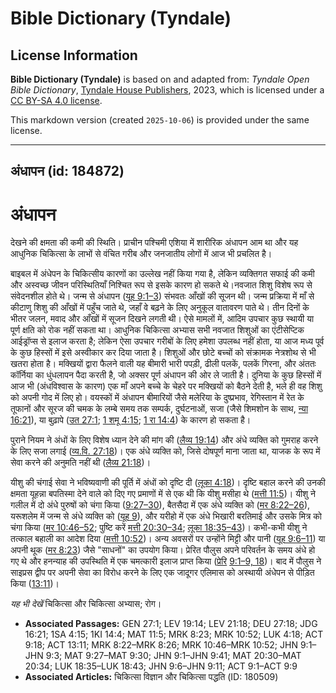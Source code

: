 # Bible Dictionary (Tyndale)

## License Information

**Bible Dictionary (Tyndale)** is based on and adapted from: _Tyndale Open Bible Dictionary_, [Tyndale House Publishers](https://tyndaleopenresources.com/), 2023, which is licensed under a [CC BY-SA 4.0 license](https://creativecommons.org/licenses/by-sa/4.0/legalcode.en).

This markdown version (created `2025-10-06`) is provided under the same license.



--------------------------------

## अंधापन (id: 184872)

अंधापन
======

देखने की क्षमता की कमी की स्थिति। प्राचीन पश्चिमी एशिया में शारीरिक अंधापन आम था और यह आधुनिक चिकित्सा के लाभों से वंचित गरीब और जनजातीय लोगों में आज भी प्रचलित है।

बाइबल में अंधेपन के चिकित्सीय कारणों का उल्लेख नहीं किया गया है, लेकिन व्यक्तिगत सफाई की कमी और अस्वच्छ जीवन परिस्थितियाँ निश्चित रूप से इसके कारण हो सकते थे।नवजात शिशु विशेष रूप से संवेदनशील होते थे। जन्म से अंधापन ([यूह 9:1–3](https://ref.ly/John9:1-John9:3)) संभवतः आँखों की सूजन थी। जन्म प्रक्रिया में माँ से कीटाणु शिशु की आँखों में पहुँच जाते थे, जहाँ वे बढ़ने के लिए अनुकूल वातावरण पाते थे। तीन दिनों के भीतर जलन, मवाद और आँखों में सूजन दिखने लगती थी। ऐसे मामलों में, आदिम उपचार कुछ स्थायी या पूर्ण क्षति को रोक नहीं सकता था। आधुनिक चिकित्सा अभ्यास सभी नवजात शिशुओं का एंटीसेप्टिक आईड्रॉप्स से इलाज करता है; लेकिन ऐसा उपचार गरीबों के लिए हमेशा उपलब्ध नहीं होता, या आज मध्य पूर्व के कुछ हिस्सों में इसे अस्वीकार कर दिया जाता है। शिशुओं और छोटे बच्चों को संक्रामक नेत्रशोथ से भी खतरा होता है। मक्खियों द्वारा फैलने वाली यह बीमारी भारी पपड़ी, ढीली पलकें, पलकें गिरना, और अंततः कॉर्निया का धुंधलापन पैदा करती है, जो अक्सर पूर्ण अंधापन की ओर ले जाती है। दुनिया के कुछ हिस्सों में आज भी (अंधविश्वास के कारण) एक माँ अपने बच्चे के चेहरे पर मक्खियों को बैठने देती है, भले ही वह शिशु को अपनी गोद में लिए हो। वयस्कों में अंधापन बीमारियों जैसे मलेरिया के दुष्प्रभाव, रेगिस्तान में रेत के तूफानों और सूरज की चमक के लम्बे समय तक सम्पर्क, दुर्घटनाओं, सजा (जैसे शिमशोन के साथ, [न्या 16:21](https://ref.ly/Judg16:21)), या बुढ़ापे ([उत 27:1](https://ref.ly/Gen27:1); [1 शमू 4:15](https://ref.ly/1Sam4:15); [1 रा 14:4](https://ref.ly/1Kgs14:4)) के कारण हो सकता है।

पुराने नियम ने अंधों के लिए विशेष ध्यान देने की मांग की ([लैव्य 19:14](https://ref.ly/Lev19:14)) और अंधे व्यक्ति को गुमराह करने के लिए सजा लगाई ([व्य.वि. 27:18](https://ref.ly/Deut27:18))। एक अंधे व्यक्ति को, जिसे दोषपूर्ण माना जाता था, याजक के रूप में सेवा करने की अनुमति नहीं थी ([लैव्य 21:18](https://ref.ly/Lev21:18))।

यीशु की चंगाई सेवा ने भविष्यवाणी की पूर्ति में अंधों को दृष्टि दी ([लूका 4:18](https://ref.ly/Luke4:18))। दृष्टि बहाल करने की उनकी क्षमता यूहन्ना बपतिस्मा देने वाले को दिए गए प्रमाणों में से एक थी कि यीशु मसीहा थे ([मत्ती 11:5](https://ref.ly/Matt11:5))। यीशु ने गलील में दो अंधे पुरुषों को चंगा किया ([9:27–30](https://ref.ly/Matt9:27-Matt9:30)), बैतसैदा में एक अंधे व्यक्ति को ([मर 8:22–26](https://ref.ly/Mark8:22-Mark8:26)), यरूशलेम में जन्म से अंधे व्यक्ति को ([यूह 9](https://ref.ly/John9:1-John9:41)), और यरीहो में एक अंधे भिखारी बरतिमाई और उसके मित्र को चंगा किया ([मर 10:46–52](https://ref.ly/Mark10:46-Mark10:52); पुष्टि करें [मत्ती 20:30–34](https://ref.ly/Matt20:30-Matt20:34); [लूका 18:35–43](https://ref.ly/Luke18:35-Luke18:43))। कभी\-कभी यीशु ने तत्काल बहाली का आदेश दिया ([मत्ती 10:52](https://ref.ly/Mark10:52))। अन्य अवसरों पर उन्होंने मिट्टी और पानी ([यूह 9:6–11](https://ref.ly/John9:6-John9:11)) या अपनी थूक ([मर 8:23](https://ref.ly/Mark8:23)) जैसे "साधनों" का उपयोग किया। प्रेरित पौलुस अपने परिवर्तन के समय अंधे हो गए थे और हनन्याह की उपस्थिति में एक चमत्कारी इलाज प्राप्त किया ([प्रेरि](https://ref.ly/Acts9:1-Acts9:9) [9:1–9, 18](https://ref.ly/Acts9:1-Acts9:9,Acts9:18))। बाद में पौलुस ने साइप्रस द्वीप पर अपनी सेवा का विरोध करने के लिए एक जादूगर एलिमास को अस्थायी अंधेपन से पीड़ित किया ([13:11](https://ref.ly/Acts13:11))।

*यह भी देखें*  चिकित्सा और चिकित्सा अभ्यास; रोग।

* **Associated Passages:** GEN 27:1; LEV 19:14; LEV 21:18; DEU 27:18; JDG 16:21; 1SA 4:15; 1KI 14:4; MAT 11:5; MRK 8:23; MRK 10:52; LUK 4:18; ACT 9:18; ACT 13:11; MRK 8:22–MRK 8:26; MRK 10:46–MRK 10:52; JHN 9:1–JHN 9:3; MAT 9:27–MAT 9:30; JHN 9:1–JHN 9:41; MAT 20:30–MAT 20:34; LUK 18:35–LUK 18:43; JHN 9:6–JHN 9:11; ACT 9:1–ACT 9:9
* **Associated Articles:** चिकित्सा विज्ञान और चिकित्सा पद्धति (ID: 180509)

